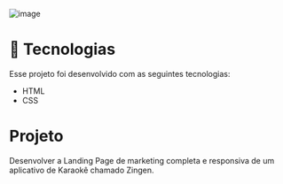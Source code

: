 ![image](https://github.com/user-attachments/assets/895f7573-a478-492f-ac7b-45642f977b9a)


<h1>🚀 Tecnologias</h1>
Esse projeto foi desenvolvido com as seguintes tecnologias:

* HTML
* CSS

<h1>Projeto</h1>
Desenvolver a Landing Page de marketing completa e responsiva de um aplicativo de Karaokê chamado Zingen.
